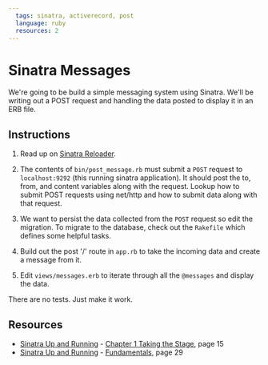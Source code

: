 ```yaml
---
  tags: sinatra, activerecord, post
  language: ruby
  resources: 2
---
```


# Sinatra Messages

We're going to be build a simple messaging system using Sinatra. We'll be writing out a POST request and handling the data posted to display it in an ERB file.

## Instructions

1. Read up on [Sinatra Reloader](http://www.sinatrarb.com/contrib/reloader.html).

2. The contents of `bin/post_message.rb` must submit a `POST` request to `localhost:9292` (this running sinatra application). It should post the to, from, and content variables along with the request. Lookup how to submit POST requests using net/http and how to submit data along with that request.

3. We want to persist the data collected from the `POST` request so edit the migration. To migrate to the database, check out the `Rakefile` which defines some helpful tasks.

4. Build out the post '/' route in `app.rb` to take the incoming data and create a message from it.

5. Edit `views/messages.erb` to iterate through all the `@messages` and display the data.

There are no tests. Just make it work.

## Resources

* [Sinatra Up and Running](http://books.flatironschool.com/books/101) - [Chapter 1 Taking the Stage](http://books.flatironschool.com/books/101), page 15
* [Sinatra Up and Running](http://books.flatironschool.com/books/101) - [Fundamentals](http://books.flatironschool.com/books/101), page 29
